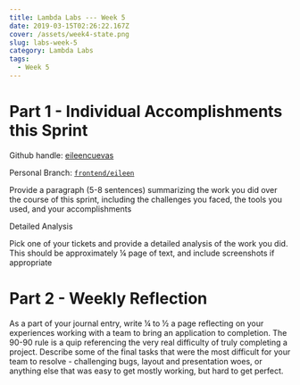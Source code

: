 ```yaml
---
title: Lambda Labs --- Week 5
date: 2019-03-15T02:26:22.167Z
cover: /assets/week4-state.png
slug: labs-week-5
category: Lambda Labs
tags:
  - Week 5
---
```

# Part 1 - Individual Accomplishments this Sprint

Github handle: [eileencuevas](https://github.com/eileencuevas)

Personal Branch: [`frontend/eileen`](https://github.com/Lambda-School-Labs/labs-team-home/tree/frontend/eileen)

Provide a paragraph (5-8 sentences) summarizing the work you did over the course of this sprint, including the challenges you faced, the tools you used, and your accomplishments



Detailed Analysis

Pick one of your tickets and provide a detailed analysis of the work you did. This should be approximately ¼ page of text, and include screenshots if appropriate



# Part 2 - Weekly Reflection

As a part of your journal entry, write ¼ to ½ a page reflecting on your experiences working with a team to bring an application to completion. The 90-90 rule is a quip referencing the very real difficulty of truly completing a project. Describe some of the final tasks that were the most difficult for your team to resolve - challenging bugs, layout and presentation woes, or anything else that was easy to get mostly working, but hard to get perfect.
